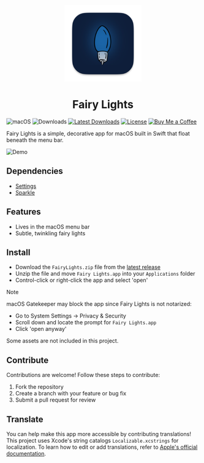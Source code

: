 <div align="center">
	<img src="../FairyLights/Assets.xcassets/AppIcon.appiconset/256.png" width="200" height="200" />
	<h1>Fairy Lights</h1>
</div>

![macOS](https://img.shields.io/badge/macOS-14%2B-blue?style=flat&logo=apple)
![Downloads](https://img.shields.io/github/downloads/chippokiddo/fairylights/total)
[![Latest Downloads](https://img.shields.io/github/downloads/chippokiddo/fairylights/latest/total)](https://github.com/chippokiddo/FairyLights/releases/latest)
[![License](https://img.shields.io/github/license/chippokiddo/fairylights)](../LICENSE)
[![Buy Me a Coffee](https://img.shields.io/badge/Buy%20Me%20a%20Coffee-ffdd00?&logo=buy-me-a-coffee&logoColor=0D0C22)](https://buymeacoffee.com/chippo)

Fairy Lights is a simple, decorative app for macOS built in Swift that float beneath the menu bar.

![Demo](./assets/demo.gif)

## Dependencies

- [Settings](https://github.com/sindresorhus/Settings)
- [Sparkle](https://github.com/sparkle-project/Sparkle)

## Features

- Lives in the macOS menu bar
- Subtle, twinkling fairy lights

## Install

- Download the `FairyLights.zip` file from the [latest release](https://github.com/chippokiddo/FairyLights/releases/latest)
- Unzip the file and move `Fairy Lights.app` into your `Applications` folder
- Control-click or right-click the app and select 'open'

> [!NOTE]
> macOS Gatekeeper may block the app since Fairy Lights is not notarized:
>
> - Go to System Settings → Privacy & Security
> - Scroll down and locate the prompt for `Fairy Lights.app`
> - Click 'open anyway'
>
> Some assets are not included in this project.

## Contribute

Contributions are welcome! Follow these steps to contribute:

1.  Fork the repository
2.  Create a branch with your feature or bug fix
3.  Submit a pull request for review

## Translate

You can help make this app more accessible by contributing translations! This project uses Xcode's string catalogs `Localizable.xcstrings` for localization. To learn how to edit or add translations, refer to [Apple's official documentation](https://developer.apple.com/documentation/xcode/localizing-and-varying-text-with-a-string-catalog).

